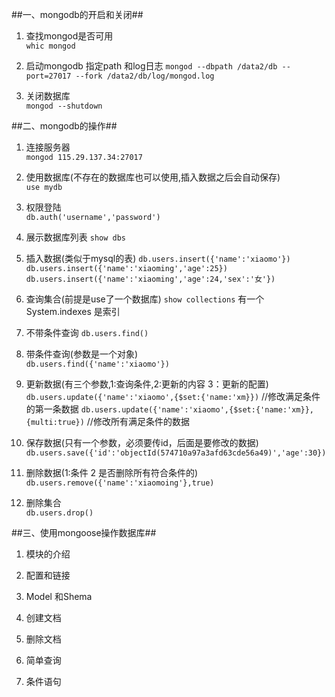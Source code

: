 <!--
author: 小莫
date: 2016-05-27
title: mongodb数据库的使用
tags: mongodb
category: mongodb
status: publish
summary: 最近在学习node，所以听说node和mongodb更配哦。。所以我就来学习mongodb了
-->

##一、mongodb的开启和关闭##

1. 查找mongod是否可用  
`whic mongod`

2. 启动mongodb 指定path 和log日志
`mongod --dbpath /data2/db --port=27017 --fork /data2/db/log/mongod.log`

3. 关闭数据库  
`mongod --shutdown`


##二、mongodb的操作##  

1. 连接服务器  
`mongod 115.29.137.34:27017`  

2. 使用数据库(不存在的数据库也可以使用,插入数据之后会自动保存)  
`use mydb`  

3. 权限登陆  
`db.auth('username','password')`

4. 展示数据库列表
`show dbs`

5. 插入数据(类似于mysql的表)
`db.users.insert({'name':'xiaomo'})`  
`db.users.insert({'name':'xiaoming','age':25})`  
`db.users.insert({'name':'xiaoming','age':24,'sex':'女'})`

6. 查询集合(前提是use了一个数据库)
`show collections`
有一个System.indexes 是索引

7. 不带条件查询
`db.users.find()`  

8. 带条件查询(参数是一个对象)  
`db.users.find({'name':'xiaomo'})`

9. 更新数据(有三个参数,1:查询条件,2:更新的内容 3：更新的配置)
`db.users.update({'name':'xiaomo',{$set:{'name:'xm}})` //修改满足条件的第一条数据
`db.users.update({'name':'xiaomo',{$set:{'name:'xm}},{multi:true})`  //修改所有满足条件的数据

10. 保存数据(只有一个参数，必须要传id，后面是要修改的数据)  
`db.users.save({'id':'objectId(574710a97a3afd63cde56a49)','age':30})`

11. 删除数据(1:条件 2 是否删除所有符合条件的)    
`db.users.remove({'name':'xiaomoing'},true)`  

12. 删除集合  
`db.users.drop()`

##三、使用mongoose操作数据库##  

1. 模块的介绍  

2. 配置和链接  

3. Model 和Shema

4. 创建文档  

5. 删除文档  

6. 简单查询

7. 条件语句  
